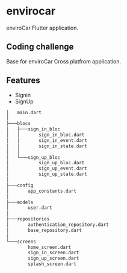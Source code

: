 # envirocar

enviroCar Flutter application.

## Coding challenge

Base for enviroCar Cross platfrom application.
## Features
 * Signin
 * SignUp

```sh
│   main.dart
│
├───blocs
│   ├───sign_in_bloc
│   │       sign_in_bloc.dart
│   │       sign_in_event.dart
│   │       sign_in_state.dart
│   │
│   └───sign_up_bloc
│           sign_up_bloc.dart
│           sign_up_event.dart
│           sign_up_state.dart
│
├───config
│       app_constants.dart
│
├───models
│       user.dart
│
├───repositories
│       authentication_repository.dart
│       base_repository.dart
│
└───screens
        home_screen.dart
        sign_in_screen.dart
        sign_up_screen.dart
        splash_screen.dart
```
